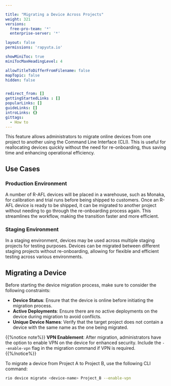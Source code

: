 ```yaml
---

title: "Migrating a Device Across Projects"
weight: 321
versions:
  free-pro-team: '*'
  enterprise-server: '*'

layout: false
permissions: 'rapyuta.io'

showMiniToc: true
miniTocMaxHeadingLevel: 4

allowTitleToDifferFromFilename: false
mapTopic: false
hidden: false


redirect_from: []
gettingStartedLinks : []
popularLinks: []
guideLinks: []
introLinks: {}
gittags:
  - How to
---
```


This feature allows administrators to migrate online devices from one project to another using the Command Line Interface (CLI). This is useful for reallocating devices quickly without the need for re-onboarding, thus saving time and enhancing operational efficiency.

## Use Cases

### Production Environment

A number of R-AFL devices will be placed in a warehouse, such as Monaka, for calibration and trial runs before being shipped to customers. Once an R-AFL device is ready to be shipped, it can be migrated to another project without needing to go through the re-onboarding process again. This streamlines the workflow, making the transition faster and more efficient.

### Staging Environment

In a staging environment, devices may be used across multiple staging projects for testing purposes. Devices can be migrated between different staging projects without re-onboarding, allowing for flexible and efficient testing across various environments.

## Migrating a Device

Before starting the device migration process, make sure to consider the following constraints:

- **Device Status**: Ensure that the device is online before initiating the migration process.
- **Active Deployments**: Ensure there are no active deployments on the device during migration to avoid conflicts.
- **Unique Device Names**: Verify that the target project does not contain a device with the same name as the one being migrated.

{{%notice note%}}
**VPN Enablement**: After migration, administrators have the option to enable VPN on the device for enhanced security. Include the `--enable-vpn` flag in the migration command if VPN is required.
{{%/notice%}}

To migrate a device from Project A to Project B, use the following CLI command:

```bash
rio device migrate <device-name> Project_B --enable-vpn

